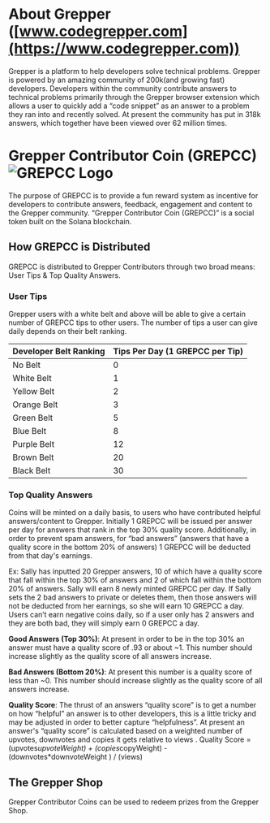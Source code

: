 # About Grepper ([www.codegrepper.com](https://www.codegrepper.com))
Grepper is a platform to help developers solve technical problems. Grepper is powered by an amazing community of 200k(and growing fast) developers. Developers within the community contribute answers to technical problems primarily through the Grepper browser extension which allows a user to quickly add a “code snippet” as an answer to a problem they ran into and recently solved. At present the community has put in 318k answers, which together have been viewed over 62 million times.


# Grepper Contributor Coin (GREPCC) ![GREPCC Logo](https://www.codegrepper.com/images/grepper_coin_beta_40.png) 
The purpose of GREPCC is to provide a fun reward system as incentive for developers to contribute answers, feedback, engagement and content to the Grepper community.
 “Grepper Contributor Coin (GREPCC)” is a social token built on the Solana blockchain. 

## How GREPCC is Distributed

GREPCC is distributed to Grepper Contributors through two broad means: User Tips & Top Quality Answers.   

### User Tips
Grepper users with a white belt and above will be able to give a certain number of GREPCC tips to other users. The number of tips a user can give daily depends on their belt ranking. 

| Developer Belt Ranking|Tips Per Day (1 GREPCC per Tip)|
| ------------- | ------------- |
| No Belt       |0              |
| White Belt    |1              |
| Yellow Belt   |2              |
| Orange Belt   |3              |
| Green Belt    |5              |
| Blue Belt     |8              |
| Purple Belt   |12             |
| Brown Belt    |20             |
| Black Belt    |30             |


### Top Quality Answers
Coins will be minted on a daily basis, to users who have contributed helpful answers/content to Grepper. Initially 1 GREPCC will be issued per answer per day for answers that rank in the top 30% quality score.  Additionally, in order to prevent spam answers, for  “bad answers” (answers that have a quality score in the bottom 20% of answers) 1 GREPCC will be deducted from that day's earnings. 

Ex: Sally has inputted 20 Grepper answers, 10 of which have a quality score that fall within the top 30% of answers and 2 of which fall within the bottom 20% of answers. Sally will earn 8 newly minted GREPCC per day.  If Sally sets the 2 bad answers to private or deletes them, then those answers will not be deducted from her earnings, so she will earn 10 GREPCC a day.  Users can’t earn negative coins daily, so if a user only has 2 answers and they are both bad, they will simply earn 0 GREPCC a day. 

**Good Answers (Top 30%)**: At present in order to be in the top 30% an answer must have a quality score of .93 or about ~1. This number should increase slightly as the quality score of all answers increase. 

**Bad Answers (Bottom 20%)**: At present this number is a quality score of less than ~0. This number should increase slightly as the quality score of all answers increase. 

**Quality Score**: The thrust of an answers “quality score” is to get a number on how “helpful” an answer is to other developers, this is a little tricky and may be adjusted in order to better capture “helpfulness”. At present an answer's “quality score” is calculated based on a weighted number of upvotes, downvotes and copies it gets relative to views . Quality Score = (upvotes*upvoteWeight) + (copies*copyWeight) - (downvotes*downvoteWeight ) / (views) 


## The Grepper Shop 
Grepper Contributor Coins can be used to redeem prizes from the Grepper Shop.



